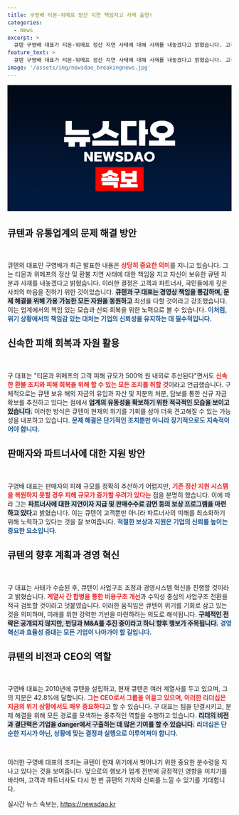 ```yaml
---
title: 구영배 티몬·위메프 정산 지연 책임지고 사재 출연!
categories:
  - News
excerpt: >
  큐텐 구영배 대표가 티몬·위메프 정산 지연 사태에 대해 사재를 내놓겠다고 밝혔습니다. 고객과 파트너사를 위한 피해 복구에 모든 자원을 동원할 계획입니다. 그가 언급한 피해 규모와 향후 전략은 과연 어떻게 될까요?
feature_text: >
  큐텐 구영배 대표가 티몬·위메프 정산 지연 사태에 대해 사재를 내놓겠다고 밝혔습니다. 고객과 파트너사를 위한 피해 복구에 모든 자원을 동원할 계획입니다. 그가 언급한 피해 규모와 향후 전략은 과연 어떻게 될까요?
image: '/assets/img/newsdao_breakingnews.jpg'
---
```


<p><img src="/assets/img/newsdao_breakingnews.jpg" alt="implanttips 속보" /></p>

<h2 data-ke-size="size26">큐텐과 유통업계의 문제 해결 방안</h2>

<p data-ke-size="size16">&nbsp;</p>

<p>큐텐의 대표인 구영배가 최근 발표한 내용은 <b><span style="color: #ee2323;">상당히 중요한 의미</span></b>를 지니고 있습니다. 그는 티몬과 위메프의 정산 및 환불 지연 사태에 대한 책임을 지고 자신이 보유한 큐텐 지분과 사재를 내놓겠다고 밝혔습니다. 이러한 결정은 고객과 파트너사, 국민들에게 깊은 사죄의 마음을 전하기 위한 것이었습니다. <b><span style="background-color: #21538527;">큐텐과 구 대표는 경영상 책임을 통감하며, 문제 해결을 위해 가용 가능한 모든 자원을 동원하고</span></b> 최선을 다할 것이라고 강조했습니다. 이는 업계에서의 책임 있는 모습과 신뢰 회복을 위한 노력으로 볼 수 있습니다. <b><span style="color: #1a5490;">이처럼, 위기 상황에서의 책임감 있는 대처는 기업의 신뢰성을 유지하는 데 필수적입니다.</span></b></p>

<h2 data-ke-size="size26">신속한 피해 회복과 자원 활용</h2>

<p data-ke-size="size16">&nbsp;</p>

<p>구 대표는 "티몬과 위메프의 고객 피해 규모가 500억 원 내외로 추산된다"면서도 <b><span style="color: #ee2323;">신속한 환불 조치와 피해 회복을 위해 할 수 있는 모든 조치를 취할 것</span></b>이라고 언급했습니다. 구체적으로는 큐텐 보유 해외 자금의 유입과 자산 및 지분의 처분, 담보를 통한 신규 자금 확보를 추진하고 있다는 점에서 <b><span style="background-color: #21538527;">업계의 유동성을 확보하기 위한 적극적인 모습을 보이고 있습니다.</span></b> 이러한 방식은 큐텐이 현재의 위기를 기회를 삼아 더욱 견고해질 수 있는 가능성을 내포하고 있습니다. <b><span style="color: #1a5490;">문제 해결은 단기적인 조치뿐만 아니라 장기적으로도 지속적이어야 합니다.</span></b></p>

<h2 data-ke-size="size26">판매자와 파트너사에 대한 지원 방안</h2>

<p data-ke-size="size16">&nbsp;</p>

<p>구영배 대표는 판매자의 피해 규모를 정확히 추산하기 어렵지만, <b><span style="color: #ee2323;">기존 정산 지원 시스템을 복원하지 못할 경우 피해 규모가 증가할 우려가 있다는</span></b> 점을 분명히 했습니다. 이에 따라 그는 <b><span style="background-color: #21538527;">파트너사에 대한 지연이자 지급 및 판매수수료 감면 등의 보상 프로그램을 마련하고 있다</span></b>고 밝혔습니다. 이는 큐텐이 고객뿐만 아니라 파트너사의 피해를 최소화하기 위해 노력하고 있다는 것을 잘 보여줍니다. <b><span style="color: #1a5490;">적절한 보상과 지원은 기업의 신뢰를 높이는 중요한 요소입니다.</span></b></p>

<h2 data-ke-size="size26">큐텐의 향후 계획과 경영 혁신</h2>

<p data-ke-size="size16">&nbsp;</p>

<p>구 대표는 사태가 수습된 후, 큐텐이 사업구조 조정과 경영시스템 혁신을 진행할 것이라고 밝혔습니다. <b><span style="color: #ee2323;">계열사 간 합병을 통한 비용구조 개선</span></b>과 수익성 중심의 사업구조 전환을 적극 검토할 것이라고 덧붙였습니다. 이러한 움직임은 큐텐이 위기를 기회로 삼고 있는 것을 의미하며, 미래를 위한 강력한 기반을 마련하려는 의도로 해석됩니다. <b><span style="background-color: #21538527;">구체적인 전략은 공개되지 않지만, 펀딩과 M&amp;A를 추진 중이라고 하니 향후 행보가 주목됩니다.</span></b> <b><span style="color: #1a5490;">경영 혁신과 효율성 증대는 모든 기업이 나아가야 할 길입니다.</span></b></p>

<h2 data-ke-size="size26">큐텐의 비전과 CEO의 역할</h2>

<p data-ke-size="size16">&nbsp;</p>

<p>구영배 대표는 2010년에 큐텐을 설립하고, 현재 큐텐은 여러 계열사를 두고 있으며, 그의 지분은 42.8%에 달합니다. <b><span style="color: #ee2323;">그는 CEO로서 그룹을 이끌고 있으며, 이러한 리더십은 지금의 위기 상황에서도 매우 중요하다</span></b>고 할 수 있습니다. 구 대표는 팀을 단결시키고, 문제 해결을 위해 모든 경로를 모색하는 중추적인 역할을 수행하고 있습니다. <b><span style="background-color: #21538527;">리더의 비전과 결단력은 기업을 danger에서 구출하는 데 많은 기여를 할 수 있습니다.</span></b> <b><span style="color: #1a5490;">리더십은 단순한 지시가 아닌, 상황에 맞는 결정과 실행으로 이루어져야 합니다.</span></b></p>

<p data-ke-size="size16">&nbsp;</p>

<p>이러한 구영배 대표의 조치는 큐텐이 현재 위기에서 벗어나기 위한 중요한 분수령을 지나고 있다는 것을 보여줍니다. 앞으로의 행보가 업계 전반에 긍정적인 영향을 미치기를 바라며, 고객과 파트너사도 다시 한 번 큐텐의 가치와 신뢰를 느낄 수 있기를 기대합니다.</p>
실시간 뉴스 속보는, <a href="https://newsdao.kr" rel="dofollow">https://newsdao.kr</a>


